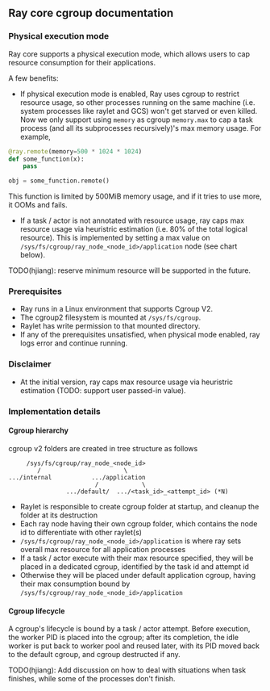 ## Ray core cgroup documentation

### Physical execution mode

Ray core supports a physical execution mode, which allows users to cap resource consumption for their applications.

A few benefits:
- If physical execution mode is enabled, Ray uses cgroup to restrict resource usage, so other processes running on the same machine (i.e. system processes like raylet and GCS) won't get starved or even killed. Now we only support using `memory` as cgroup `memory.max` to cap a task process (and all its subprocesses recursively)'s max memory usage. For example,
```python
@ray.remote(memory=500 * 1024 * 1024)
def some_function(x):
    pass

obj = some_function.remote()
```
This function is limited by 500MiB memory usage, and if it tries to use more, it OOMs and fails.
  + If a task / actor is not annotated with resource usage, ray caps max resource usage via heuristric estimation (i.e. 80% of the total logical resource). This is implemented by setting a max value on `/sys/fs/cgroup/ray_node_<node_id>/application` node (see chart below).

TODO(hjiang): reserve minimum resource will be supported in the future.

### Prerequisites

- Ray runs in a Linux environment that supports Cgroup V2.
- The cgroup2 filesystem is mounted at `/sys/fs/cgroup`.
- Raylet has write permission to that mounted directory.
- If any of the prerequisites unsatisfied, when physical mode enabled, ray logs error and continue running.

### Disclaimer

- At the initial version, ray caps max resource usage via heuristric estimation (TODO: support user passed-in value).

### Implementation details

#### Cgroup hierarchy

cgroup v2 folders are created in tree structure as follows

```
     /sys/fs/cgroup/ray_node_<node_id>
        /                       \
.../internal           .../application
                        /            \
                .../default/  .../<task_id>_<attempt_id> (*N)
```

- Raylet is responsible to create cgroup folder at startup, and cleanup the folder at its destruction
- Each ray node having their own cgroup folder, which contains the node id to differentiate with other raylet(s)
- `/sys/fs/cgroup/ray_node_<node_id>/application` is where ray sets overall max resource for all application processes
- If a task / actor execute with their max resource specified, they will be placed in a dedicated cgroup, identified by the task id and attempt id
- Otherwise they will be placed under default application cgroup, having their max consumption bound by `/sys/fs/cgroup/ray_node_<node_id>/application`

#### Cgroup lifecycle

A cgroup's lifecycle is bound by a task / actor attempt.
Before execution, the worker PID is placed into the cgroup;
after its completion, the idle worker is put back to worker pool and reused later, with its PID moved back to the default cgroup, and cgroup destructed if any.

TODO(hjiang): Add discussion on how to deal with situations when task finishes, while some of the processes don't finish.
